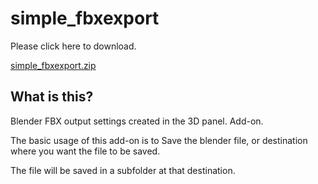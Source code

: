 # simple_fbxexport


Please click here to download.

<a href="https://github.com/Hydrocallis/simple_fbxexport/releases/download/simple_fbxexport/simple_fbxexport.zip" rel="nofollow" data-turbo="false" data-view-component="true" class="Truncate">
    <span data-view-component="true" class="Truncate-text text-bold"><font style="vertical-align: inherit;"><font style="vertical-align: inherit;">simple_fbxexport.zip</font></font></span>
    <span data-view-component="true" class="Truncate-text"></span>
</a>


## What is this?

Blender FBX output settings created in the 3D panel.
Add-on.

The basic usage of this add-on is to
Save the blender file, or
destination where you want the file to be saved.

The file will be saved in a subfolder at that destination.


